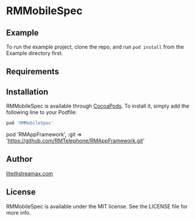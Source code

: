 # RMMobileSpec



## Example

To run the example project, clone the repo, and run `pod install` from the Example directory first.

## Requirements

## Installation

RMMobileSpec is available through [CocoaPods](https://cocoapods.org). To install
it, simply add the following line to your Podfile:

```ruby
pod 'RMMobileSpec'
```

pod 'RMAppFramework', :git => 'https://github.com/RMTelephone/RMAppFramework.git'

## Author
lite@streamax.com

## License

RMMobileSpec is available under the MIT license. See the LICENSE file for more info.
